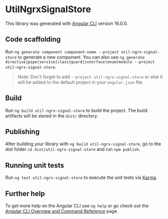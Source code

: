 # UtilNgrxSignalStore

This library was generated with [Angular CLI](https://github.com/angular/angular-cli) version 16.0.0.

## Code scaffolding

Run `ng generate component component-name --project util-ngrx-signal-store` to generate a new component. You can also use `ng generate directive|pipe|service|class|guard|interface|enum|module --project util-ngrx-signal-store`.
> Note: Don't forget to add `--project util-ngrx-signal-store` or else it will be added to the default project in your `angular.json` file. 

## Build

Run `ng build util-ngrx-signal-store` to build the project. The build artifacts will be stored in the `dist/` directory.

## Publishing

After building your library with `ng build util-ngrx-signal-store`, go to the dist folder `cd dist/util-ngrx-signal-store` and run `npm publish`.

## Running unit tests

Run `ng test util-ngrx-signal-store` to execute the unit tests via [Karma](https://karma-runner.github.io).

## Further help

To get more help on the Angular CLI use `ng help` or go check out the [Angular CLI Overview and Command Reference](https://angular.io/cli) page.
